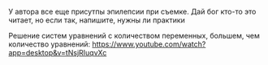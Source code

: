 У автора все еще присутпы эпилепсии при съемке. Дай бог кто-то это читает, но если так, напишите, нужны ли практики

Решение систем уравнений с количеством переменных, большем, чем количество уравнений:
https://www.youtube.com/watch?app=desktop&v=tNsjRIuqvXc
